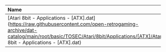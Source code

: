 |Name|Size|
|:---|---:|
|[Atari 8bit - Applications - [ATX].dat](https://raw.githubusercontent.com/open-retrogaming-archive/dat-catalog/main/root/basic/TOSEC/Atari/8bit/Applications/[ATX]/Atari 8bit - Applications - [ATX].dat)|3125|
